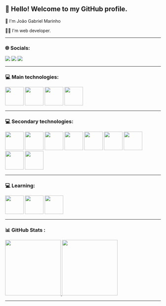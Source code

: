 ## 👋 Hello! Welcome to my GitHub profile.

👦 I'm João Gabriel Marinho 

👨‍💻 I'm web developer.

<hr>

### 🌐 Socials:

<div>
<a href="mailto:jgabriel.marinho.dev@gmail.com" target="_blank"><img src="https://img.shields.io/badge/Gmail-D14836?style=for-the-badge&logo=gmail&logoColor=white" target="_blank"></a>
<a href="https://www.linkedin.com/in/jgabrielm" target="_blank"><img src="https://img.shields.io/badge/-LinkedIn-%230077B5?style=for-the-badge&logo=linkedin&logoColor=white" target="_blank"></a>
<a href="https://dev.to/ogaba" target="_blank"><img src="https://img.shields.io/badge/dev.to-0A0A0A?style=for-the-badge&logo=devdotto&logoColor=white" target="_blank"></a>
</div>

<hr>

### 💻 Main technologies:

<!-- width="40" height="40" -->

<img src="https://cdn.jsdelivr.net/gh/devicons/devicon/icons/javascript/javascript-original.svg" width="60" height="60"/> <img src="https://cdn.jsdelivr.net/gh/devicons/devicon/icons/typescript/typescript-original.svg" width="60" height="60"/> <img src="https://cdn.jsdelivr.net/gh/devicons/devicon/icons/nodejs/nodejs-original.svg" width="60" height="60"/> <img src="https://cdn.jsdelivr.net/gh/devicons/devicon/icons/react/react-original-wordmark.svg" width="60" height="60" />


<hr>

### 💻 Secondary technologies:

<img src="https://cdn.jsdelivr.net/gh/devicons/devicon/icons/html5/html5-original-wordmark.svg" width="60" height="60"/>  <img src="https://cdn.jsdelivr.net/gh/devicons/devicon/icons/css3/css3-original-wordmark.svg" width="60" height="60"/>  <img src="https://cdn.jsdelivr.net/gh/devicons/devicon/icons/git/git-original.svg" width="60" height="60"/>  <img                                                                        src="https://cdn.jsdelivr.net/gh/devicons/devicon/icons/mysql/mysql-original-wordmark.svg" width="60" height="60"/>  <img src="https://cdn.jsdelivr.net/gh/devicons/devicon/icons/postgresql/postgresql-original-wordmark.svg" width="60" height="60"/>  <img src="https://cdn.jsdelivr.net/gh/devicons/devicon/icons/mongodb/mongodb-original-wordmark.svg" width="60" height="60"/>  <img src="https://cdn.jsdelivr.net/gh/devicons/devicon/icons/docker/docker-original-wordmark.svg" width="60" height="60"/>  <img src="https://cdn.jsdelivr.net/gh/devicons/devicon/icons/jest/jest-plain.svg" width="60" height="60"/>   <img                                                                        src="https://cdn.jsdelivr.net/gh/devicons/devicon/icons/express/express-original-wordmark.svg" width="60" height="60"/>


<hr>


### 💻 Learning:

<img src="https://cdn.jsdelivr.net/gh/devicons/devicon/icons/nestjs/nestjs-plain.svg" width="60" height="60"/>  <img src="https://cdn.jsdelivr.net/gh/devicons/devicon/icons/nextjs/nextjs-original-wordmark.svg" width="60" height="60" />  <img 
src="https://cdn.jsdelivr.net/gh/devicons/devicon/icons/denojs/denojs-original-wordmark.svg" width="60" height="60"/>


<hr>


### 📊 GitHub Stats :


<div>
<a href="https://github.com/seu-usuário-aqui">
<img height="180em" src="https://github-readme-stats.vercel.app/api/top-langs/?username=JGabriel12&layout=compact&langs_count=7&theme=dracula"/>
<img height="180em" src="https://github-readme-stats.vercel.app/api?username=JGabriel12&show_icons=true&theme=dracula&include_all_commits=true&count_private=true"/>
</div>

<hr>
